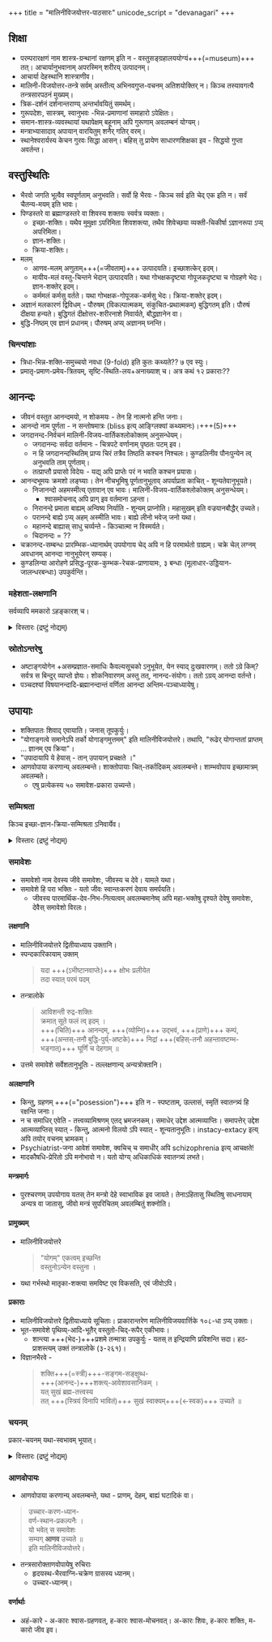 +++
title = "मालिनीविजयोत्तर-पाठसारः"
unicode_script = "devanagari"
+++

## शिक्षा
- परम्परारक्षणं नाम शास्त्र-ग्रन्थानां रक्षणम् इति न - वस्तुसङ्ग्रहालययोग्यं+++(=museum)+++ तत्। आचार्यानुभवानाम् अपरस्मिन् शरीरय् उत्पादनम्।
- आचार्या देहस्थानि शास्त्राणीव।
- मालिनी-विजयोत्तर-तन्त्रे सर्वम् अस्तीत्य् अभिनवगुप्त-वचनम् अतिशयोक्तिर् न। किञ्च तस्यावगत्यै तन्त्रसारपठनं मुख्यम्। 
- त्रिक-दर्शनं दर्शनान्तराण्य् अन्तर्भावयितुं समर्थम्।
- गुरूपदेशः, सास्त्रम्, स्वानुभवः -भिन्न-प्रमाणानां समाहारो ऽपेक्षितः।
- समान-शास्त्र-व्यवस्थायां यथापेक्षम् बहूनाम् अपि गुरूणाम् अवलम्बनं योग्यम्। 
- मन्त्राभ्यासादाव् अपायान् वारयितुम् शनैर् गतिर् वरम्।  
- स्थानेश्वरार्यस्य केचन गुरवः सिद्धा आसन्। बहिस् तु प्रायेण साधारणशिक्षका इव - सिद्धयो गुप्ता अवर्तन्त।

## वस्तुस्थितिः
- भैरवो जगति भूत्वैव स्वपूर्णताम् अनुभवति। सर्वो हि भैरवः - किञ्च सर्व इति चेद् एक इति न। सर्वं चैतन्य-मयम् इति भावः।
- पिण्डस्तरे वा ब्रह्माण्डस्तरे वा शिवस्य शक्तयः स्वर्वत्र व्यक्ताः।
  - इच्छा-शक्तिः। यथैव मुमुक्षा ऽपरिमिता शिवशक्त्या, तथैव शिवेच्छया व्यक्ती-चिकीर्षा ऽज्ञानरूपा ऽप्य् अपरिमिता।
  - ज्ञान-शक्तिः। 
  - क्रिया-शक्तिः। 
- मलम्
  - आणव-मलम् अणुताम्+++(=जीवताम्)+++ उत्पादयति। इच्छाशत्केर् इदम्।
  - मायीय-मलं वस्तु-चिन्तने भेदान् उत्पादयति। यथा गोभक्षकदृष्ट्या गोपूजकदृष्ट्या च गोग्रहणे भेदः। ज्ञान-शक्तेर् इदम्।
  - कर्ममलं कर्मसु वर्तते। यथा गोभक्षक-गोपूजक-कर्मसु भेदः। क्रिया-शक्तेर् इदम्।
- अज्ञानं मलकारणं द्विविधम् - पौरुषम् (विकल्पात्मकम्, संकुचित-प्रथात्मकम्) बुद्धिगतम् इति। पौरुषं दीक्षया हन्यते। बुद्धिगतं दीक्षोत्तर-शरीरनाशे निवार्यते, बौद्धज्ञानेन वा।  
- बुद्धि-निष्ठम् एव ज्ञानं प्रधानम्। पौरुषम् अप्य् अज्ञानम् घ्नन्ति। 

### चिन्त्यांशाः
- त्रिधा-भिन्न-शक्ति-समुच्चयो नवधा (9-fold) इति कुतः कथ्यते?? ७ एव स्युः। 
- प्रमातृ-प्रमाण-प्रमेय-त्रितयम्, सृष्टि-स्थिति-लय+अनाख्याश् च। अत्र कथं १२ प्रकाराः??

## आनन्दः
- जीवनं वस्तुत आनन्दमयो, न शोकमयः - तेन हि नात्मनो हन्ति जनाः।
- आनन्दो नाम पूर्णता - न सन्तोषमात्रः (bliss इत्य् आङ्ग्लिक्यां कथ्यमानः)।+++(5)+++
- जगदानन्द-निर्वचनं मालिनी-विजय-वार्तिकश्लोकोक्तम् अनुसन्धेयम्।
  - जगदानन्दः सर्वदा वर्तमानः - चित्रपटे वर्णानाम् पृष्ठतः पटम् इव।
  - न हि जगदानन्दस्थितिम् प्राप्य चिरं तत्रैव तिष्ठति कश्चन निश्चलः। कुण्डलिनीव पौनःपुन्येन त्व् अनुभवति ताम् पूर्णताम्।
  - तत्प्राप्तौ प्रयासो विदेयः - यद्य् अपि प्राप्तेः परं न भवति कश्चन प्रयासः।
- आनन्दभूमयः क्रमशो लङ्घ्याः। तेन नीचभूमिषु पूर्णतानुभूताव् अपर्याप्रता काचित् - शून्यतेवानुभूयते।
  - निजानन्दो अहमस्मीत्य् एतावान् एव भावः। मालिनी-विजय-वार्तिकश्लोकोक्तम् अनुसन्धेयम्।
    - श्वासमोचनाद् अपि प्राग् इव वर्तमाना ऽहन्ता।
  - निरानन्दे प्रमाता बाह्यम् अन्विष्य निर्याति - शून्यम् प्राप्नोति। महासुखम् इति वज्रयानबौद्धैर् उच्यते।
  - परानन्दे बाह्ये ऽप्य् अहम् अस्मीति भावः। बाह्ये लीनो भवेज् जनो यथा।
  - महानन्दे बाह्यास् साधु चर्व्यन्ते - किञ्चात्मा न विस्मर्यते।
  - चिदानन्दः = ??
- चक्रानन्द-सम्बन्धः प्रारम्भिक-ध्यानार्थम् उपयोगाय चेद् अपि न हि परमार्थतो ग्राह्यम्। चक्रे चेल् लग्नम् अवधानम् आनन्दा नानुभूयेरन् सम्यक्।
- कुण्डलिन्या आरोहणे प्रसिद्ध-पूरक-कुम्भक-रेचक-प्राणायामः, ३ बन्धाः (मूलाधार-उड्डियान-जालन्धरबन्धाः) उपकुर्वन्ति।

### महेशता-लक्षणानि
सर्वव्यापि ममकारो ऽहङ्कारश् च। 

<details><summary>विस्तारः (द्रष्टुं नोद्यम्)</summary>

- मालिनीविजयोत्तरोक्तो भावः -
  > अहम् एव परं तत्त्वं  
  > मयि सर्वम् इदं जगत् ।
- ईश्वरप्रत्यभिज्ञाकारिकायाम्
  > सर्वो ममायं विभव  
  इत्येवं परिजानतः।  
  विश्वात्मनो विकल्पानां  
  प्रसरे ऽपि महेशता  ॥

#### शिवदृष्टौ
> सङ्कल्प-प्रभवं सर्वं  
जगद् एतद् अनन्तकम् ।  
सर्वं ममेति निर्व्यूढे  
स्यात् तद् एक-मयो भवः

> सर्वाकाराभिमानेन  
ममेति-दृढ-सक्तिना ।  
सर्वाकार-समापत्तिर्  
अनन्तैवोपजायते ॥
</details>



### स्रोतोऽन्तरेषु
- अष्टाङ्गयोगेन +असम्प्रज्ञात-समाधिः कैवल्यसूचको ऽनुभूयेत, येन स्याद् दुःखवारणम्। ततो ऽग्रे किम्? सर्वत्र स बिन्दुर् व्याप्तो ज्ञेयः। शोकनिवारणम् अस्तु तत्, नानन्द-संयोगः। ततो ऽग्रय् आनन्दा वर्तन्ते।
- पञ्चदश्यां विषयानन्दादि-ब्रह्मानन्दान्तं वर्णिता आनन्दा अन्तिम-पञ्चाध्यायेषु। 

## उपायाः
- शक्तिपातः शिवाद् एवायाति। जनास् तूपकुर्युः। 
- "योगाङ्गत्वे समानेऽपि तर्को योगाङ्गमुत्तमम्" इति मालिनीविजयोत्तरे। तथापि, "रूढेर् योगान्ततां प्राप्तम् … ज्ञानम् एव क्रिया"।  
- "उपादायापि ये हेयास् - तान् उपायान् प्रचक्षते ।"
- आणवोपाया करणान्य् अवलम्बन्ते। शाक्तोपायाः चित्-तर्कादिकम् अवलम्बन्ते। शाम्भवोपाय इच्छामात्रम् अवलम्बते।
  - एषु प्रत्येकस्य ५० समावेश-प्रकारा उच्यन्ते।

### सम्मिश्रता
किञ्च इच्छा-ज्ञान-क्रिया-सम्मिश्रता ऽनिवार्येव। 

<details><summary>विस्तारः (द्रष्टुं नोद्यम्)</summary>

> क्रियादिकाः शक्तयस्,  
> ताः संविद्-रूपाधिका न हि ।

अपि च 

> न सोऽस्ति प्रत्ययो लोके यः शब्दानुगमं विना ।  
> अनुविद्धमिव ज्ञानं सर्वं शब्देन भासते ॥  
</details>




### समावेशः
- समावेशो नाम देवस्य जीवे समावेशः, जीवस्य च देवे। यामले यथा।
- समावेशे हि परा भक्तिः - यतो जीवः स्वान्तःकरणं देवाय समर्पयति।  
  - जीवस्य पारमार्थिक-देव-निभ-नित्यत्वम् अवलम्बमानेष्व् अपि महा-भक्तेषु दृश्यते देवेषु समावेशः, देवैस् समावेशो विरलः। 

#### लक्षणानि
- मालिनीविजयोत्तरे द्वितीयाध्याय उक्तानि।
- स्पन्दकारिकायाम् उक्तम्  
  > यदा +++(ऽभीष्टानवाप्तेः)+++ क्षोभः प्रलीयेत  
  > तदा स्यात् परमं पदम्
- तन्त्रालोके    
  > आविशन्ती रुद्र-शक्तिः  
  क्रमात् सूते फलं त्व् इदम् ।  
  +++(चिति)+++ आनन्दम्, +++(व्योम्नि)+++ उद्भवं, +++(प्राणे)+++ कम्पं,  
  +++(अन्तस्-तनौ बुद्धि-पुर्य्-अष्टके)+++ निद्रां +++(बहिस्-तनौ अहन्तावष्टम्भ-भङ्गात्)+++  घूर्णिं च देहगाम् ॥
- उत्तमे समावेशे सर्वेशतानुभूतिः - तल्लक्षणान्य् अन्यत्रोक्तानि। 

#### अलक्षणानि
- किन्तु, ग्रहणम् +++(="posession")+++ इति न - स्पष्टताम्, उल्लासं, स्मृतिं स्वातन्त्र्यं हि रक्षन्ति जनाः।
- न च समाधिर् एवेति - तत्त्वव्यामिश्रणम् एतद् भ्रमजनकम्। समाधेर् उद्देश आत्मव्याप्तिः। समापत्तेर् उद्देश आत्मव्याप्तिस् स्यात् - किन्तु, आत्मनो विलयो ऽपि स्यात् - शून्यतानुभूतिः। instacy-extacy इत्य् अपि तयोर् वचनम् भ्रामकम्।
- Psychiatrist-जना आवेशं समावेश, क्वचिच् च समाधीर् अपि schizophrenia इत्य् आचक्षते!  
- मादकौषधि-प्रेरितो ऽपि मनोभावो न। यतो योग्य् अधिकाधिकं स्वातन्त्र्यं लभते।


#### मन्त्रमार्गः
- पुरश्चरणम् उपयोगाय यतस् तेन मन्त्रो देहे स्वाभाविक इव जायते। तेनाऽहितासु स्थितिषु साधनायाम् अन्यत्र वा जातासु, जीवो मन्त्रं सुपरिचितम् अवलम्बितुं शक्नोति। 

#### प्रामुख्यम्
- मालिनीविजयोत्तरे 
  > "योगम्" एकत्वम् इच्छन्ति  
  > वस्तुनोऽन्येन वस्तुना ।
- यथा गर्भस्थो मातृका-शक्त्या समविष्ट एव विकसति, एवं जीवोऽपि। 

#### प्रकाराः
- मालिनीविजयोत्तरे द्वितीयाध्याये सूचिताः। प्राकारान्तरेण मालिनीविजयवार्त्तिके १०८-धा ऽप्य् उक्ताः।
- भूत-समावेशे पृथिव्य्-आदि-भूतैर् वस्तुतो-चिद्-रूपैर् एकीभावः।
  - शान्त्या +++(भेद-)+++प्रशमे तन्मात्रा उपकुर्युः - यतस् त इन्द्रियाणि प्रविशन्ति सदा। हठ-प्राशस्त्यम् उक्तं तन्त्रालोके (३-२६१)।
- विज्ञानभैरवे - 
  > शक्ति+++(=स्त्री)+++-सङ्गम-सङ्क्षुब्ध-  
  > +++(आनन्द-)+++शक्त्य्-आवेशावसानिकम् ।  
  > यत् सुखं ब्रह्म-तत्त्वस्य  
  तत् +++(स्त्रियं विनापि भावितं)+++ सुखं स्वाक्यम्+++(←स्वक)+++ उच्यते ॥

### चयनम्
प्रकार-चयनम् यथा-स्वभावम् भूयात्। 

<details><summary>विस्तारः (द्रष्टुं नोद्यम्)</summary>
उपाये नाग्रहः कार्य,  
उपेया भैरवी स्थितिः।  
यासौ स्वसंवित् ताम् एव,  
सर्वोपायां समाविशेत्।

मालिनीविजयवार्त्तिके यथा -

यत् किञ्चिन् मानसाह्लादि  
यत्र क्वापीन्द्रिय-स्थितौ ।  
योज्यते बोध-सद्-ब्रह्म-  
धाम्नि ब्रह्म-विलात्मनि ॥१२४॥

आत्मानुसारि-सद्भाव-  
समावेश-दशाऽऽश्रयात् ।  
तत् तत् पर-कुलेशान+++(←आत्म)+++-  
शक्ति+++(←मनो-बुद्धीन्द्रिय)+++-चक्रार्चना-क्रमे ॥१२५॥

प्रयात्य् एवाप्रयत्नेन  
करणत्वं स्वभावतः ।

</details>


### आणवोपायः
- आणवोपाया करणान्य् अवलम्बन्ते, यथा - प्राणम्, देहम्, बाह्यं घटादिकं वा। 

> उच्चार-करण-ध्यान-  
> वर्ण-स्थान-प्रकल्पनैः ।  
> यो भवेत् स समावेशः  
> सम्यग् **आणव** उच्यते ॥  
> इति मालिनीविजयोत्तरे। 


- तन्त्रसारोक्ताणवोपायेषु रुचिराः 
  - हृदयस्थ-भैरवाग्नि-चक्रेण ग्रासस्य ध्यानम्।
  - उच्चार-ध्यानम्।


#### वर्णार्थाः
- अहं-कारे - अ-कारः श्वास-ग्रहणवत्, ह-कारः श्वास-मोचनवत्। अ-कारः शिवः, ह-कारः शक्तिः, म-कारो जीव इव। 

